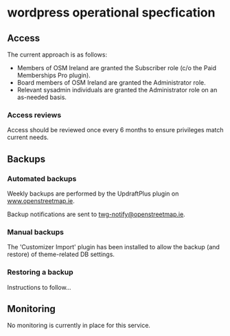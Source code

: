 # wordpress operational specfication

## Access

The current approach is as follows:
 - Members of OSM Ireland are granted the Subscriber role (c/o the Paid Memberships Pro plugin).
 - Board members of OSM Ireland are granted the Administrator role.
 - Relevant sysadmin individuals are granted the Administrator role on an as-needed basis.


### Access reviews

Access should be reviewed once every 6 months to ensure privileges match current needs.

## Backups

### Automated backups

Weekly backups are performed by the UpdraftPlus plugin on www.openstreetmap.ie.

Backup notifications are sent to twg-notify@openstreetmap.ie.

### Manual backups

The 'Customizer Import' plugin has been installed to allow the backup (and restore) of theme-related DB settings.

### Restoring a backup
 
Instructions to follow...

## Monitoring

No monitoring is currently in place for this service.
